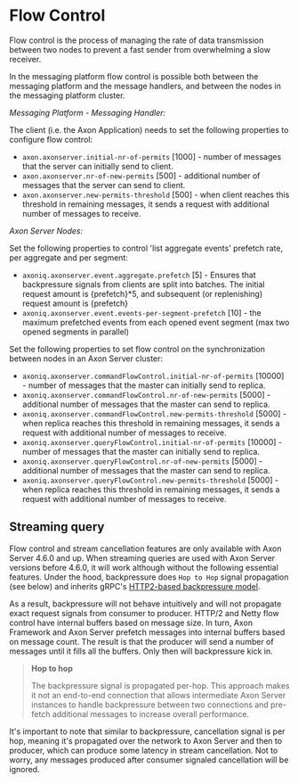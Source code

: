 # Flow Control

Flow control is the process of managing the rate of data transmission between two nodes to prevent a fast sender from overwhelming a slow receiver.

In the messaging platform flow control is possible both between the messaging platform and the message handlers, and between the nodes in the messaging platform cluster.

_Messaging Platform - Messaging Handler:_

The client \(i.e. the Axon Application\) needs to set the following properties to configure flow control:

* `axon.axonserver.initial-nr-of-permits` \[1000\] - number of messages that the server can initially send to client.
* `axon.axonserver.nr-of-new-permits` \[500\] - additional number of messages that the server can send to client.
* `axon.axonserver.new-permits-threshold` \[500\] -  when client reaches this threshold in remaining messages, it sends a request with additional number of messages to receive.

_Axon Server Nodes:_

Set the following properties to control 'list aggregate events' prefetch rate, per aggregate and per segment:

* `axoniq.axonserver.event.aggregate.prefetch` \[5\] - Ensures that backpressure signals from clients are split into batches. The initial request amount is {prefetch}*5, and subsequent (or replenishing) request amount is {prefetch}
* `axoniq.axonserver.event.events-per-segment-prefetch` \[10\] - the maximum prefetched events from each opened event segment (max two opened segments in parallel)


Set the following properties to set flow control on the synchronization between nodes in an Axon Server cluster:

* `axoniq.axonserver.commandFlowControl.initial-nr-of-permits` \[10000\] - number of messages that the master can initially send to replica.
* `axoniq.axonserver.commandFlowControl.nr-of-new-permits` \[5000\] - additional number of messages that the master can send to replica.
* `axoniq.axonserver.commandFlowControl.new-permits-threshold` \[5000\] - when replica reaches this threshold in remaining messages, it sends a request with additional number of messages to receive.
* `axoniq.axonserver.queryFlowControl.initial-nr-of-permits` \[10000\] - number of messages that the master can initially send to replica.
* `axoniq.axonserver.queryFlowControl.nr-of-new-permits` \[5000\] - additional number of messages that the master can send to replica.
* `axoniq.axonserver.queryFlowControl.new-permits-threshold` \[5000\] - when replica reaches this threshold in remaining messages, it sends a request with additional number of messages to receive.

## Streaming query

Flow control and stream cancellation features are only available with Axon Server 4.6.0 and up. 
When streaming queries are used with Axon Server versions before 4.6.0, it will work although without the following essential features.
Under the hood, backpressure does `Hop to Hop` signal propagation (see below) and inherits gRPC's [HTTP2-based backpressure model](https://developers.google.com/web/fundamentals/performance/http2/#flow_control).

As a result, backpressure will not behave intuitively and will not propagate exact request signals from consumer to producer.
HTTP/2 and Netty flow control have internal buffers based on message size. 
In turn, Axon Framework and Axon Server prefetch messages into internal buffers based on message count.
The result is that the producer will send a number of messages until it fills all the buffers.
Only then will backpressure kick in.

> **Hop to hop**
>
> The backpressure signal is propagated per-hop.
> This approach makes it not an end-to-end connection that allows intermediate Axon Server instances to handle backpressure between two connections and pre-fetch additional messages to increase overall performance.

It's important to note that similar to backpressure, cancellation signal is per hop, meaning it's propagated over the network to Axon Server and then to producer, which can produce some latency in stream cancellation.
Not to worry, any messages produced after consumer signaled cancellation will be ignored.


